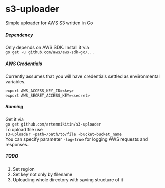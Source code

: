 # s3-uploader
Simple uploader for AWS S3 written in Go

##### Dependency

Only depends on AWS SDK. Install it via    
```go get -u github.com/aws/aws-sdk-go/...```

##### AWS Credentials

Currently assumes that you will have credentials settled as environmental variables.
```
export AWS_ACCESS_KEY_ID=<key>
export AWS_SECRET_ACCESS_KEY=<secret>
```

##### Running
Get it via    
```go get github.com/artemnikitin/s3-uploader```    
To upload file use    
```s3-uploader -path=/path/to/file -bucket=bucket_name```    
You can specify parameter ```-log=true``` for logging AWS requests and responses.

##### TODO
1. Set region
2. Set key not only by filename
3. Uploading whole directory with saving structure of it
